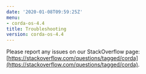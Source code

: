 ```yaml
---
date: '2020-01-08T09:59:25Z'
menu:
- corda-os-4.4
title: Troubleshooting
version: corda-os-4.4
---
```




Please report any issues on our StackOverflow page: [https://stackoverflow.com/questions/tagged/corda](https://stackoverflow.com/questions/tagged/corda).


